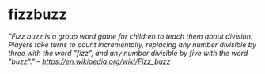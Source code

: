 # fizzbuzz

*"Fizz buzz is a group word game for children to teach them about division. Players take turns to count incrementally, replacing any number divisible by three with the word "fizz", and any number divisible by five with the word "buzz"." – https://en.wikipedia.org/wiki/Fizz_buzz*

